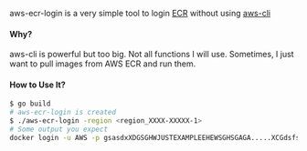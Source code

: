 aws-ecr-login is a very simple tool to login [ECR] without using [aws-cli]

#### Why?

aws-cli is powerful but too big. Not all functions I will use. Sometimes, I just want to pull images from AWS ECR and run them. 

#### How to Use It?

```bash
$ go build
# aws-ecr-login is created
$ ./aws-ecr-login -region <region_XXXX-XXXXX-1>
# Some output you expect
docker login -u AWS -p gsasdxXDGSGHWJUSTEXAMPLEEHEWSGHSGAGA.....XCGdsfsdfsdf0= https://012345678910.dkr.ecr.us-east-1.amazonaws.com
```

[ECR]:https://aws.amazon.com/ecr/
[aws-cli]:https://aws.amazon.com/cli/

